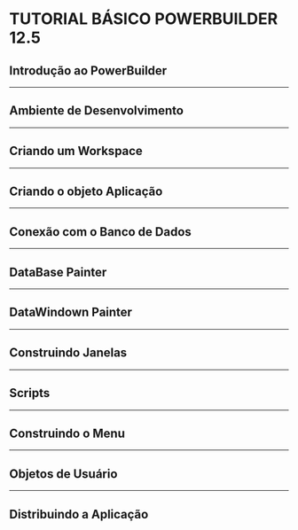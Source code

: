 # TUTORIAL BÁSICO POWERBUILDER 12.5

## Introdução ao PowerBuilder



- - -

## Ambiente de Desenvolvimento



- - -

## Criando um Workspace


- - -

## Criando o objeto Aplicação


- - -

## Conexão com o Banco de Dados


- - -

## DataBase Painter


- - -

## DataWindown Painter


- - -

## Construindo Janelas


- - -

## Scripts



- - -

## Construindo o Menu


- - -

## Objetos de Usuário


- - -

## Distribuindo a Aplicação